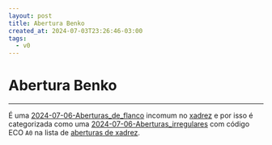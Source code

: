 ```yaml
---
layout: post
title: Abertura Benko
created_at: 2024-07-03T23:26:46-03:00
tags:
  - v0
---
```

# Abertura Benko
----

É uma [2024-07-06-Aberturas_de_flanco](2024-07-06-Aberturas_de_flanco.md) incomum no [xadrez](index/Xadrez.md) e por isso é categorizada como uma [2024-07-06-Aberturas_irregulares](2024-07-06-Aberturas_irregulares.md) com código ECO `A0` na lista de [aberturas de xadrez](2024-07-06-Aberturas_de_xadrez.md).